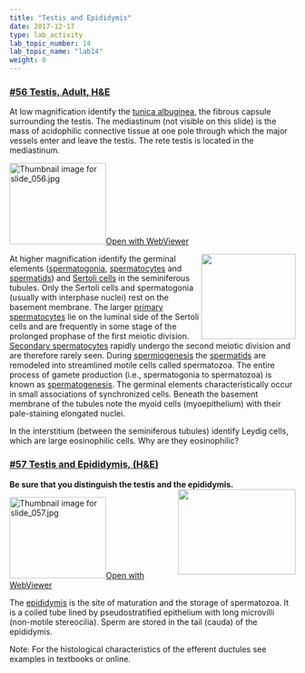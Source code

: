 ```yaml
---
title: "Testis and Epididymis"
date: 2017-12-17
type: lab_activity
lab_topic_number: 14
lab_topic_name: "lab14"
weight: 0
---
```

<div class="entrybody">
						<h3><u><b>#56 Testis, Adult, <span class="caps">H&amp;E</span></b></u></h3>

<p>At low magnification identify the <u>tunica albuginea</u>, the fibrous capsule surrounding the testis. The mediastinum (not visible on this slide) is the mass of acidophilic connective tissue at one pole through which the major vessels enter and leave the testis.  The rete testis is located in the mediastinum.  </p>

<div class="thumbnail"> <a href="http://virtualslides.cumc.columbia.edu/56.svs/view.apml?" target="_blank"><img alt="Thumbnail image for slide_056.jpg" src="/assets/images/slide_056-thumb-170x143-1518.jpg" width="170" height="143" class="mt-image-left"></a><a href="http://virtualslides.cumc.columbia.edu/56.svs/view.apml?" target="_blank">Open with WebViewer</a></div>

<p><img src="/assets/images/56%20testis.jpg" style="width:166px; height:150px; float:right;">At higher magnification identify the germinal elements (<u>spermatogonia</u>, <u>spermatocytes</u> and <u>spermatids</u>) and <u>Sertoli cells</u> in the seminiferous tubules.  Only the Sertoli cells and spermatogonia (usually with interphase nuclei) rest on the basement membrane.  The larger <u>primary spermatocytes</u> lie on the luminal side of the Sertoli cells and are frequently in some stage of the prolonged prophase of the first meiotic division.  <u>Secondary spermatocytes</u> rapidly undergo the second meiotic division and are therefore rarely seen.  During <u>spermiogenesis</u> the <u>spermatids</u> are remodeled into streamlined motile cells called spermatozoa.  The entire process of gamete production (i.e., spermatogonia to spermatozoa) is known as <u>spermatogenesis</u>.  The germinal elements characteristically occur in small associations of synchronized cells.  Beneath the basement membrane of the tubules note the myoid cells (myoepithelium) with their pale-staining elongated nuclei. </p>

<p>In the interstitium (between the seminiferous tubules) identify Leydig cells, which are large eosinophilic cells.  Why are they eosinophilic?</p>

<h3><u><b>#57 Testis and Epididymis, (H&amp;E)</b></u></h3>

<p><strong>Be sure that you distinguish the testis and the epididymis.</strong> <img src="/assets/images/57%20testis%20and%20epididimus.jpg" style="width:207px; height:150px; float:right;"></p>

<div class="thumbnail"> <a href="http://virtualslides.cumc.columbia.edu/57.svs/view.apml?" target="_blank"><img alt="Thumbnail image for slide_057.jpg" src="/assets/images/slide_057-thumb-170x143-1521.jpg" width="170" height="143" class="mt-image-left"></a><a href="http://virtualslides.cumc.columbia.edu/57.svs/view.apml?" target="_blank">Open with WebViewer</a></div>

<p>The <u>epididymis</u> is the site of maturation and the storage of spermatozoa.  It is a coiled tube lined by pseudostratified epithelium with long microvilli (non-motile stereocilia).  Sperm are stored in the tail (cauda) of the epididymis.</p>

<p>Note:  For the histological characteristics of the efferent ductules see examples in textbooks or online.</p>
						
						
</div>
